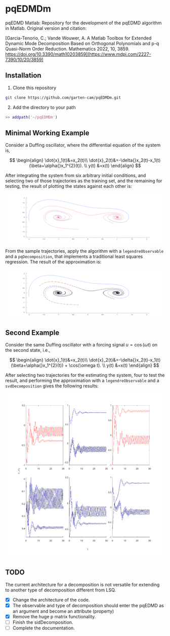 # pqEDMDm

pqEDMD Matlab: Repository for the development of the pqEDMD algorithm in Matlab.
Original version and citation:

[Garcia-Tenorio, C.; Vande Wouwer, A. A Matlab Toolbox for Extended Dynamic Mode Decomposition Based on Orthogonal Polynomials and p-q Quasi-Norm Order Reduction. Mathematics 2022, 10, 3859. https://doi.org/10.3390/math10203859](https://www.mdpi.com/2227-7390/10/20/3859)

## Installation

1. Clone this repository
```bash
git clone https://github.com/garten-cam/pqEDMDm.git
``` 

2. Add the directory to your path
```matlab
>> addpath('~/pqEDMDm')
```

## Minimal Working Example

Consider a Duffing oscillator, where the differential equation of the system is,

$$
\begin{align}
	\dot{x}_1(t)&=x_2(t)\\
	\dot{x}_2(t)&=-\delta{}x_2(t)-x_1(t)(\beta+\alpha{}x_1^{2}(t)). \\
y(t) &=x(t)
\end{align}
$$

After integrating the system from six arbitrary initial conditions, and selecting two of those trajectories as the training set, and the remaining for testing, the result of plotting the states against each other is:

![Sample trajectories](examples/figures/tr_ts.png)

From the sample trajectories, apply the algorithm with a `legendreObservable` and a `pqDecomposition`, that implements a traditional
least squares regression. The result of the approximation is:

![Results](examples/figures/approx.png)

## Second Example

Consider the same Duffing oscillator with a forcing signal $u=\cos(\omega t)$ on the second state, i.e.,

$$
\begin{align}
	\dot{x}_1(t)&=x_2(t)\\
	\dot{x}_2(t)&=-\delta{}x_2(t)-x_1(t)(\beta+\alpha{}x_1^{2}(t)) + \cos(\omega t). \\
y(t) &=x(t)
\end{align}
$$

After selecting two trajectories for the estimating the system, four to test the result, and performing the approximation with a `legendreObservable` and a `svdDecomposition` gives the following results:

![Forced Duffing](examples/figures/forced_duff.png)

## TODO

The current architecture for a decomposition is not versatile for extending to another type of decomposition different from LSQ.

- [x] Change the architecture of the code.
- [x] The observable and type of decomposition should enter the pqEDMD as an argument and become an attribute (property)
- [x] Remove the huge p matrix functionality.
- [ ] Finish the sidDecomposition.
- [ ] Complete the documentation.
